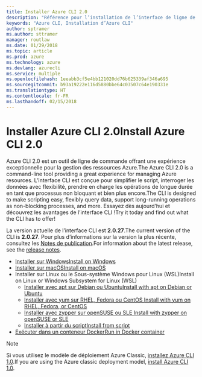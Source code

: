 ```yaml
---
title: Installer Azure CLI 2.0
description: "Référence pour l’installation de l’interface de ligne de commande Azure 2.0"
keywords: "Azure CLI, Installation d’Azure CLI"
author: sptramer
ms.author: sttramer
manager: routlaw
ms.date: 01/29/2018
ms.topic: article
ms.prod: azure
ms.technology: azure
ms.devlang: azurecli
ms.service: multiple
ms.openlocfilehash: 1eeabb3cf5e4bb121020dd76b625339af346a695
ms.sourcegitcommit: b93a19222e116d5880bbe64c03507c64e190331e
ms.translationtype: HT
ms.contentlocale: fr-FR
ms.lasthandoff: 02/15/2018
---
```

# <a name="install-azure-cli-20"></a><span data-ttu-id="d3558-104">Installer Azure CLI 2.0</span><span class="sxs-lookup"><span data-stu-id="d3558-104">Install Azure CLI 2.0</span></span>

<span data-ttu-id="d3558-105">Azure CLI 2.0 est un outil de ligne de commande offrant une expérience exceptionnelle pour la gestion des ressources Azure.</span><span class="sxs-lookup"><span data-stu-id="d3558-105">The Azure CLI 2.0 is a command-line tool providing a great experience for managing Azure resources.</span></span> <span data-ttu-id="d3558-106">L’interface CLI est conçue pour simplifier le script, interroger les données avec flexibilité, prendre en charge les opérations de longue durée en tant que processus non bloquant et bien plus encore.</span><span class="sxs-lookup"><span data-stu-id="d3558-106">The CLI is designed to make scripting easy, flexibly query data, support long-running operations as non-blocking processes, and more.</span></span> <span data-ttu-id="d3558-107">Essayez dès aujourd’hui et découvrez les avantages de l’interface CLI !</span><span class="sxs-lookup"><span data-stu-id="d3558-107">Try it today and find out what the CLI has to offer!</span></span>

<span data-ttu-id="d3558-108">La version actuelle de l’interface CLI est __2.0.27__.</span><span class="sxs-lookup"><span data-stu-id="d3558-108">The current version of the CLI is __2.0.27__.</span></span> <span data-ttu-id="d3558-109">Pour plus d’informations sur la version la plus récente, consultez les [Notes de publication](release-notes-azure-cli.md).</span><span class="sxs-lookup"><span data-stu-id="d3558-109">For information about the latest release, see the [release notes](release-notes-azure-cli.md).</span></span>

* [<span data-ttu-id="d3558-110">Installer sur Windows</span><span class="sxs-lookup"><span data-stu-id="d3558-110">Install on Windows</span></span>](install-azure-cli-windows.md)
* [<span data-ttu-id="d3558-111">Installer sur macOS</span><span class="sxs-lookup"><span data-stu-id="d3558-111">Install on macOS</span></span>](install-azure-cli-macos.md)
* <span data-ttu-id="d3558-112">Installer sur Linux ou le Sous-système Windows pour Linux (WSL)</span><span class="sxs-lookup"><span data-stu-id="d3558-112">Install on Linux or Windows Subsystem for Linux (WSL)</span></span>
  * [<span data-ttu-id="d3558-113">Installer avec apt sur Debian ou Ubuntu</span><span class="sxs-lookup"><span data-stu-id="d3558-113">Install with apt on Debian or Ubuntu</span></span>](install-azure-cli-apt.md)
  * [<span data-ttu-id="d3558-114">Installer avec yum sur RHEL, Fedora ou CentOS </span><span class="sxs-lookup"><span data-stu-id="d3558-114">Install with yum on RHEL, Fedora, or CentOS </span></span>](install-azure-cli-yum.md)
  * [<span data-ttu-id="d3558-115">Installer avec zypper sur openSUSE ou SLE </span><span class="sxs-lookup"><span data-stu-id="d3558-115">Install with zypper on openSUSE or SLE </span></span>](install-azure-cli-zypper.md)
  * [<span data-ttu-id="d3558-116">Installer à partir du script</span><span class="sxs-lookup"><span data-stu-id="d3558-116">Install from script</span></span>](install-azure-cli-linux.md)
* [<span data-ttu-id="d3558-117">Exécuter dans un conteneur Docker</span><span class="sxs-lookup"><span data-stu-id="d3558-117">Run in Docker container</span></span>](run-azure-cli-docker.md)

> [!NOTE]
> <span data-ttu-id="d3558-118">Si vous utilisez le modèle de déploiement Azure Classic, [installez Azure CLI 1.0](/azure/cli-install-nodejs).</span><span class="sxs-lookup"><span data-stu-id="d3558-118">If you are using the Azure classic deployment model, [install Azure CLI 1.0](/azure/cli-install-nodejs).</span></span>

